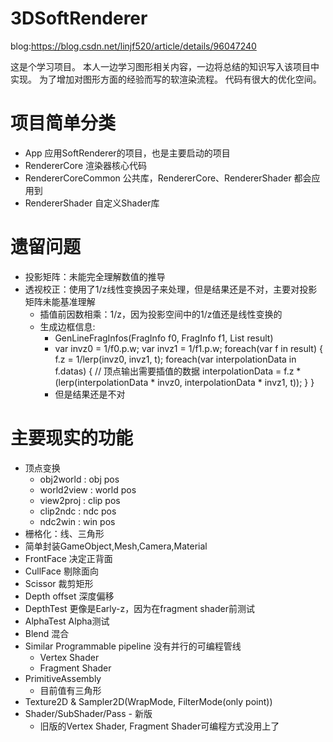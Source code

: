 # 3DSoftRenderer

blog:https://blog.csdn.net/linjf520/article/details/96047240

这是个学习项目。
本人一边学习图形相关内容，一边将总结的知识写入该项目中实现。
为了增加对图形方面的经验而写的软渲染流程。
代码有很大的优化空间。

# 项目简单分类
- App 应用SoftRenderer的项目，也是主要启动的项目
- RendererCore 渲染器核心代码
- RendererCoreCommon 公共库，RendererCore、RendererShader 都会应用到
- RendererShader 自定义Shader库

# 遗留问题
- 投影矩阵：未能完全理解数值的推导
- 透视校正：使用了1/z线性变换因子来处理，但是结果还是不对，主要对投影矩阵未能基准理解
  - 插值前因数相乘：1/z，因为投影空间中的1/z值还是线性变换的
  - 生成边框信息:
    - GenLineFragInfos(FragInfo f0, FragInfo f1, List<FragInfo> result)
    - 
      var invz0 = 1/f0.p.w;
      var invz1 = 1/f1.p.w;
      foreach(var f in result) {
        f.z = 1/lerp(invz0, invz1, t);
        foreach(var interpolationData in f.datas) {
          // 顶点输出需要插值的数据
          interpolationData = f.z * (lerp(interpolationData * invz0, interpolationData * invz1, t));
        }
      }
    - 但是结果还是不对

# 主要现实的功能
- 顶点变换
  - obj2world : obj pos
  - world2view : world pos
  - view2proj : clip pos
  - clip2ndc : ndc pos
  - ndc2win : win pos
- 栅格化：线、三角形
- 简单封装GameObject,Mesh,Camera,Material
- FrontFace 决定正背面
- CullFace 剔除面向
- Scissor 裁剪矩形
- Depth offset 深度偏移
- DepthTest 更像是Early-z，因为在fragment shader前测试
- AlphaTest Alpha测试
- Blend 混合
- Similar Programmable pipeline 没有并行的可编程管线
  - Vertex Shader
  - Fragment Shader
- PrimitiveAssembly
  - 目前值有三角形
- Texture2D & Sampler2D(WrapMode, FilterMode(only point))
- Shader/SubShader/Pass - 新版
  - 旧版的Vertex Shader, Fragment Shader可编程方式没用上了
